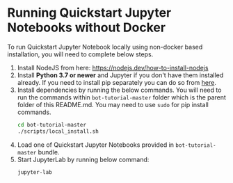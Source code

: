 # Running Quickstart Jupyter Notebooks without Docker
To run Quickstart Jupyter Notebook locally using non-docker based installation, you will need to complete below steps.
1. Install NodeJS from here: https://nodejs.dev/how-to-install-nodejs
1. Install **Python 3.7 or newer** and Jupyter if you don't have them installed already. If you need to install pip separately you can do so from [here](https://pip.pypa.io/en/stable/installing/).
1. Install dependencies by running the below commands. You will need to run the commands within `bot-tutorial-master` folder which is the parent folder of this README.md. 
   You may need to use `sudo` for pip install commands.
    ```bash
    cd bot-tutorial-master
    ./scripts/local_install.sh
    ```
1. Load one of Quickstart Jupyter Notebooks provided in `bot-tutorial-master` bundle.  
1. Start JupyterLab by running below command:
    ```bash
    jupyter-lab
    ```

